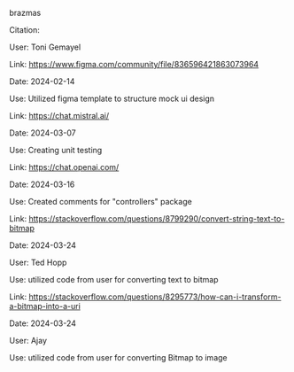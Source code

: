 brazmas

Citation:

User: Toni Gemayel

Link: https://www.figma.com/community/file/836596421863073964

Date: 2024-02-14

Use: Utilized figma template to structure mock ui design

Link: https://chat.mistral.ai/

Date: 2024-03-07

Use: Creating unit testing


Link: https://chat.openai.com/

Date: 2024-03-16

Use: Created comments for "controllers" package

Link: https://stackoverflow.com/questions/8799290/convert-string-text-to-bitmap

Date: 2024-03-24

User: Ted Hopp

Use: utilized code from user for converting text to bitmap



Link: https://stackoverflow.com/questions/8295773/how-can-i-transform-a-bitmap-into-a-uri

Date: 2024-03-24

User: Ajay

Use: utilized code from user for converting Bitmap to image
